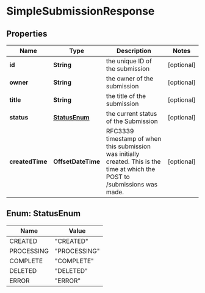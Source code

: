 

# SimpleSubmissionResponse


## Properties

| Name | Type | Description | Notes |
|------------ | ------------- | ------------- | -------------|
|**id** | **String** | the unique ID of the submission |  [optional] |
|**owner** | **String** | the owner of the submission |  [optional] |
|**title** | **String** | the title of the submission |  [optional] |
|**status** | [**StatusEnum**](#StatusEnum) | the current status of the Submission |  [optional] |
|**createdTime** | **OffsetDateTime** | RFC3339 timestamp of when this submission was initially created. This is the time at which the POST to /submissions was made.  |  [optional] |



## Enum: StatusEnum

| Name | Value |
|---- | -----|
| CREATED | &quot;CREATED&quot; |
| PROCESSING | &quot;PROCESSING&quot; |
| COMPLETE | &quot;COMPLETE&quot; |
| DELETED | &quot;DELETED&quot; |
| ERROR | &quot;ERROR&quot; |



